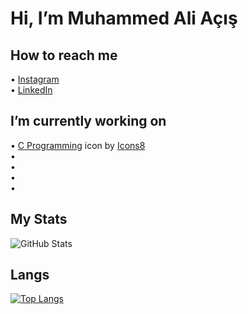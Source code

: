 # Hi, I’m Muhammed Ali Açış

## How to reach me <br>

• [Instagram](https://www.instagram.com/muhammedacs/) <br>
• [LinkedIn](https://www.linkedin.com/in/muhammed-ali-açış-3b928b234/) <br>

## I’m currently working on <br>
• <a target="_blank" href="https://icons8.com/icon/40670/c-programming">C Programming</a> icon by <a target="_blank" href="https://icons8.com">Icons8</a> <br>
•  <br>
•  <br>
•  <br> 
•  <br>


## My Stats
![GitHub Stats](https://github-readme-stats.vercel.app/api?username=muhammedaliacis&theme=radical)

## Langs
[![Top Langs](https://github-readme-stats.vercel.app/api/top-langs/?username=muhammedaliacis&layout=compact)](https://github.com/muhammedaliacis)
